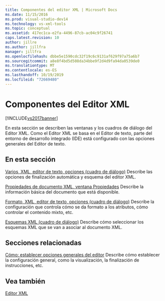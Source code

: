 ```yaml
---
title: Componentes del editor XML | Microsoft Docs
ms.date: 11/15/2016
ms.prod: visual-studio-dev14
ms.technology: vs-xml-tools
ms.topic: conceptual
ms.assetid: 417ec1ca-e2fa-4496-87cb-ac04c9f26741
caps.latest.revision: 10
author: jillre
ms.author: jillfra
manager: jillfra
ms.openlocfilehash: dbbe5e1590cdc32f19c6c9131af629f97a75a6b7
ms.sourcegitcommit: a8e8f4bd5d508da34bbe9f2d4d9fa94da0539de0
ms.translationtype: MT
ms.contentlocale: es-ES
ms.lasthandoff: 10/19/2019
ms.locfileid: "72669480"
---
```

# <a name="xml-editor-components"></a>Componentes del Editor XML
[!INCLUDE[vs2017banner](../includes/vs2017banner.md)]

En esta sección se describen las ventanas y los cuadros de diálogo del Editor XML. Como el Editor XML se basa en el Editor de texto, parte del entorno de desarrollo integrado (IDE) está configurado con las opciones generales del Editor de texto.

## <a name="in-this-section"></a>En esta sección
 [Varios, XML, editor de texto, opciones (cuadro de diálogo)](../xml-tools/miscellaneous-xml-text-editor-options-dialog-box.md) Describe las opciones de finalización automática y esquema del editor XML.

 [Propiedades de documento XML, ventana Propiedades](../xml-tools/xml-document-properties-properties-window.md) Describe la información básica del documento que está disponible.

 [Formato, XML, editor de texto, opciones (cuadro de diálogo)](../xml-tools/formatting-xml-text-editor-options-dialog-box.md) Describe la configuración que controla cómo se da formato a los atributos, cómo controlar el contenido mixto, etc.

 [Esquemas XML (cuadro de diálogo)](../xml-tools/xml-schemas-dialog-box.md) Describe cómo seleccionar los esquemas XML que se van a asociar al documento XML.

## <a name="related-sections"></a>Secciones relacionadas
 [Cómo: establecer opciones generales del editor](https://msdn.microsoft.com/704e4a7b-2162-4bed-8a47-f4f6ffec98c2) Describe cómo establecer la configuración general, como la visualización, la finalización de instrucciones, etc.

## <a name="see-also"></a>Vea también
 [Editor XML](../xml-tools/xml-editor.md)
